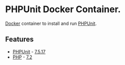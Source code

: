 # PHPUnit Docker Container.

[Docker](https://www.docker.com) container to install and run [PHPUnit](https://www.phpunit.de/).

## Features
* [PHPUnit](https://www.phpunit.de/) - [7.5.17](https://github.com/sebastianbergmann/phpunit/blob/7.5.17/ChangeLog-7.5.md#7517---2019-10-28)
* [PHP](https://php.net) - [7.2](https://www.php.net/ChangeLog-7.php#PHP_7_2)
